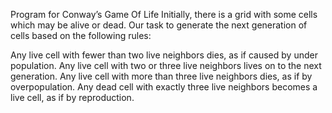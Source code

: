 Program for Conway’s Game Of Life
Initially, there is a grid with some cells which may be alive or dead. Our task to generate the next generation of cells based on the following rules:

Any live cell with fewer than two live neighbors dies, as if caused by under population.
Any live cell with two or three live neighbors lives on to the next generation.
Any live cell with more than three live neighbors dies, as if by overpopulation.
Any dead cell with exactly three live neighbors becomes a live cell, as if by reproduction.

